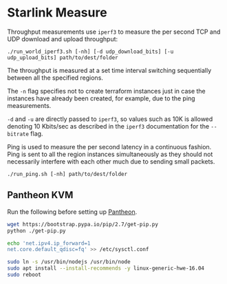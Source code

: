 # Starlink Measure

Throughput measurements use `iperf3` to measure the per second TCP and UDP download and upload throughput:
```
./run_world_iperf3.sh [-nh] [-d udp_download_bits] [-u udp_upload_bits] path/to/dest/folder
```

The throughput is measured at a set time interval switching sequentially between all the specified regions.

The `-n` flag specifies not to create terraform instances just in case the instances have already been
created, for example, due to the ping measurements.

`-d` and `-u` are directly passed to `iperf3`, so values such as 10K is allowed denoting 10 Kbits/sec as described
in the `iperf3` documentation for the `--bitrate` flag.

Ping is used to measure the per second latency in a continuous fashion. Ping is sent to all the region instances
simultaneously as they should not necessarily interfere with each other much due to sending small packets.
```
./run_ping.sh [-nh] path/to/dest/folder
```

## Pantheon KVM

Run the following before setting up [Pantheon](https://github.com/StanfordSNR/pantheon).

```bash
wget https://bootstrap.pypa.io/pip/2.7/get-pip.py
python ./get-pip.py
```
```bash
echo 'net.ipv4.ip_forward=1
net.core.default_qdisc=fq' >> /etc/sysctl.conf
```
```bash
sudo ln -s /usr/bin/nodejs /usr/bin/node
sudo apt install --install-recommends -y linux-generic-hwe-16.04
sudo reboot
```
